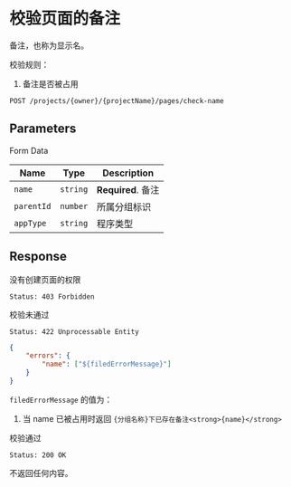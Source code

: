 # 校验页面的备注

备注，也称为显示名。

校验规则：

1. 备注是否被占用

```text
POST /projects/{owner}/{projectName}/pages/check-name
```

## Parameters

Form Data

| Name       | Type     | Description        |
| ---------- | -------- | ------------------ |
| `name`     | `string` | **Required**. 备注 |
| `parentId` | `number` | 所属分组标识       |
| `appType`  | `string` | 程序类型           |

## Response

没有创建页面的权限

```text
Status: 403 Forbidden
```

校验未通过

```text
Status: 422 Unprocessable Entity
```

```json
{
    "errors": {
        "name": ["${filedErrorMessage}"]
    }
}
```

`filedErrorMessage` 的值为：

1. 当 name 已被占用时返回 `{分组名称}下已存在备注<strong>{name}</strong>`

校验通过

```text
Status: 200 OK
```

不返回任何内容。